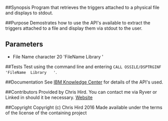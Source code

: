 ##Synopsis
Program that retrieves the triggers attached to a physical file and displays to stdout.

##Purpose
Demostrates how to use the API's available to extract the triggers attached to a file and display them via stdout to the user.

## Parameters
* File Name character 20 'FileName  Library   '

##Tests
Test using the command line and entering `CALL OSSILE/DSPTRGINF 'FileName  Library   '`.

##Documentation
See [IBM Knowledge Center](http://www.ibm.com/support/knowledgecenter/ssw_ibm_i) for details of the API's used.

##Contributors
Provided by Chris Hird. You can contact me via Ryver or Linked in should it be necessary.
[Website](http://www.shieldadvanced.com)
   
##Copyright
Copyright (c) Chris Hird 2016 Made available under the terms of the license of the containing project                  
